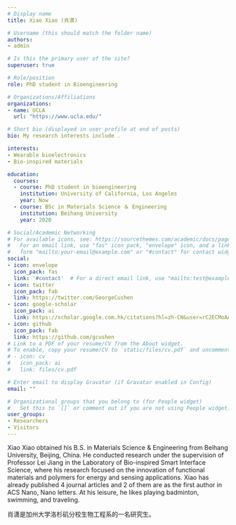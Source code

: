 ```yaml
---
# Display name
title: Xiao Xiao (肖潇)

# Username (this should match the folder name)
authors:
- admin

# Is this the primary user of the site?
superuser: true

# Role/position
role: PhD student in Bioengineering

# Organizations/Affiliations
organizations:
- name: UCLA
  url: "https://www.ucla.edu/"

# Short bio (displayed in user profile at end of posts)
bio: My research interests include .

interests:
- Wearable bioelectronics
- Bio-inspired materials

education:
  courses:
  - course: PhD student in bioengineering
    institution: University of California, Los Angeles
    year: Now
  - course: BSc in Materials Science ＆ Engineering
    institution: Beihang University
    year: 2020

# Social/Academic Networking
# For available icons, see: https://sourcethemes.com/academic/docs/page-builder/#icons
#   For an email link, use "fas" icon pack, "envelope" icon, and a link in the
#   form "mailto:your-email@example.com" or "#contact" for contact widget.
social:
- icon: envelope
  icon_pack: fas
  link: '#contact'  # For a direct email link, use "mailto:test@example.org".
- icon: twitter
  icon_pack: fab
  link: https://twitter.com/GeorgeCushen
- icon: google-scholar
  icon_pack: ai
  link: https://scholar.google.com.hk/citations?hl=zh-CN&user=rC2ECMoAAAAJ
- icon: github
  icon_pack: fab
  link: https://github.com/gcushen
# Link to a PDF of your resume/CV from the About widget.
# To enable, copy your resume/CV to `static/files/cv.pdf` and uncomment the lines below.
# - icon: cv
#   icon_pack: ai
#   link: files/cv.pdf

# Enter email to display Gravatar (if Gravatar enabled in Config)
email: ""

# Organizational groups that you belong to (for People widget)
#   Set this to `[]` or comment out if you are not using People widget.
user_groups:
- Researchers
- Visitors
---
```


Xiao Xiao obtained his B.S. in Materials Science & Engineering from Beihang University, Beijing, China. He conducted research under the supervision of Professor Lei Jiang in the Laboratory of Bio-inspired Smart Interface Science, where his research focused on the innovation of functional materials and polymers for energy and sensing applications. Xiao has already published 4 journal articles and 2 of them are as the first author in ACS Nano, Nano letters. At his leisure, he likes playing badminton, swimming, and traveling.

肖潇是加州大学洛杉矶分校生物工程系的一名研究生。
